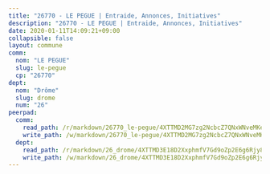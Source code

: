 ```yaml
---
title: "26770 - LE PEGUE | Entraide, Annonces, Initiatives"
description: "26770 - LE PEGUE | Entraide, Annonces, Initiatives"
date: 2020-01-11T14:09:21+09:00
collapsible: false
layout: commune
comm:
  nom: "LE PEGUE"
  slug: le-pegue
  cp: "26770"
dept:
  nom: "Drôme"
  slug: drome
  num: "26"
peerpad:
  comm:
    read_path: /r/markdown/26770_le-pegue/4XTTMD2MG7zg2NcbcZ7QNxWNveMKe14uSbDue71BqTcs9pnGa
    write_path: /w/markdown/26770_le-pegue/4XTTMD2MG7zg2NcbcZ7QNxWNveMKe14uSbDue71BqTcs9pnGa-K3TgUgnzF5TD3M78uCjH7Sk8GpWC9oS4eB3zP4aZr2qwE8jHByz44fYqJponk6oBtxkBkbqk4jc1biCuWtpfVnxA9RDM9PWRAFT7K3qVW5Fwep8N6KyBkCqLPUhWjiaqmJzGjNdx
  dept:
    read_path: /r/markdown/26_drome/4XTTMD3E18D2XxphmfV7Gd9oZp2E6g6Rjy8yoyyuT4SyeeDZv
    write_path: /w/markdown/26_drome/4XTTMD3E18D2XxphmfV7Gd9oZp2E6g6Rjy8yoyyuT4SyeeDZv-K3TgUGX4nG6FnUgVjDeodHJBzD4Z7jTqAJwquijk1LCW8AWc9CAemuRZDQCZC8aha3sgQcHNRUHizJ1bQGiTeNjxAKKxoxsNxcJ7pjGzQ4icP1ftCA9sHED31LddZbCgpf6zkM4Q
---
```


